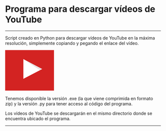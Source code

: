# Programa para descargar vídeos de YouTube

----

Script creado en Python para descargar vídeos de YouTube en la máxima resolución, simplemente copiando y pegando el enlace del vídeo.

![youtube](youtube.png)

Tenemos disponible la versión .exe (la que viene comprimida en formato zip) y la versión .py para tener acceso al código del programa.

Los vídeos de YouTube se descargarán en el mismo directorio donde se encuentra ubicado el programa.

----
